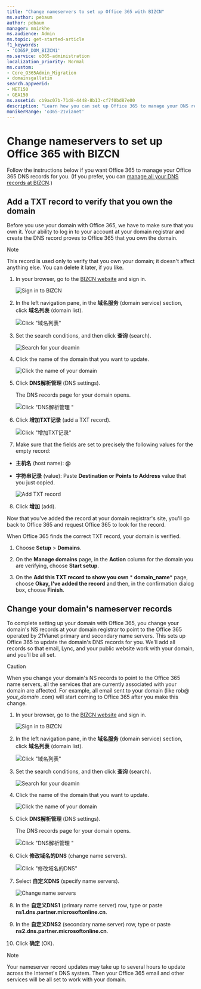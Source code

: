 ```yaml
---
title: "Change nameservers to set up Office 365 with BIZCN"
ms.author: pebaum
author: pebaum
manager: mnirkhe
ms.audience: Admin
ms.topic: get-started-article
f1_keywords:
- 'O365P_DOM_BIZCN1'
ms.service: o365-administration
localization_priority: Normal
ms.custom:
- Core_O365Admin_Migration
- domainsgallatin
search.appverid:
- MET150
- GEA150
ms.assetid: cb9ac07b-71d8-4448-8b13-cf7f0bd87e00
description: "Learn how you can set up Office 365 to manage your DNS records, when BIZCN is the DNS hosting provider."
monikerRange: 'o365-21vianet'
---
```


# Change nameservers to set up Office 365 with BIZCN

Follow the instructions below if you want Office 365 to manage your Office 365 DNS records for you. (If you prefer, you can [manage all your DNS records at BIZCN](create-dns-records-at-bizcn.md).)

    
## Add a TXT record to verify that you own the domain
<a name="BKMK_add_a_record"> </a>

Before you use your domain with Office 365, we have to make sure that you own it. Your ability to log in to your account at your domain registrar and create the DNS record proves to Office 365 that you own the domain.
  
> [!NOTE]
> This record is used only to verify that you own your domain; it doesn't affect anything else. You can delete it later, if you like. 
  
1. In your browser, go to the [BIZCN website](https://www.bizcn.com) and sign in. 
    
    ![Sign in to BIZCN](../media/6fa4422d-8220-401c-a529-39de15d230ef.png)
  
2. In the left navigation pane, in the **域名服务** (domain service) section, click **域名列表** (domain list). 
    
    ![Click "域名列表"](../media/c087367c-fc85-4689-809c-90c0947fabfb.png)
  
3. Set the search conditions, and then click **查询** (search). 
    
    ![Search for your doamin](../media/d0d22c7e-d619-401c-b6ef-4183820e72fa.png)
  
4. Click the name of the domain that you want to update.
    
    ![Click the name of your domain](../media/378482f2-4d75-4790-b10c-9ad429a59d60.png)
  
5. Click **DNS解析管理** (DNS settings). 
    
    The DNS records page for your domain opens.
    
    ![Click "DNS解析管理 "](../media/ca896bc3-67a4-41b3-ac7f-1d930af77ca0.png)
  
6. Click **增加TXT记录** (add a TXT record). 
    
    ![Click "增加TXT记录"](../media/2d797e07-dff8-46ee-b63d-48680c18e18b.png)
  
7. Make sure that the fields are set to precisely the following values for the empty record:
    
  - **主机名** (host name): **@**
    
  - **字符串记录** (value): Paste **Destination or Points to Address** value that you just copied. 
    
    ![Add TXT record](../media/5999218d-4d02-41ea-b0df-ab5f7059f0e3.png)
  
8. Click **增加** (add). 
    
Now that you've added the record at your domain registrar's site, you'll go back to Office 365 and request Office 365 to look for the record.
  
When Office 365 finds the correct TXT record, your domain is verified.
  
1. Choose **Setup** \> **Domains**.
    
2. On the **Manage domains** page, in the **Action** column for the domain you are verifying, choose **Start setup**.
    
    
  
3. On the **Add this TXT record to show you own** * **domain_name*** page, choose **Okay, I've added the record** and then, in the confirmation dialog box, choose **Finish**.
    
    
  
## Change your domain's nameserver records
<a name="BKMK_change_your_domain_s_1"> </a>

To complete setting up your domain with Office 365, you change your domain's NS records at your domain registrar to point to the Office 365 operated by 21Vianet primary and secondary name servers. This sets up Office 365 to update the domain's DNS records for you. We'll add all records so that email, Lync, and your public website work with your domain, and you'll be all set.
  
> [!CAUTION]
> When you change your domain's NS records to point to the Office 365 name servers, all the services that are currently associated with your domain are affected. For example, all email sent to your domain (like rob@ *your_domain*  .com) will start coming to Office 365 after you make this change. 
  
1. In your browser, go to the [BIZCN website](https://www.bizcn.com) and sign in. 
    
    ![Sign in to BIZCN](../media/6fa4422d-8220-401c-a529-39de15d230ef.png)
  
2. In the left navigation pane, in the **域名服务** (domain service) section, click **域名列表** (domain list). 
    
    ![Click "域名列表"](../media/c087367c-fc85-4689-809c-90c0947fabfb.png)
  
3. Set the search conditions, and then click **查询** (search). 
    
    ![Search for your doamin](../media/d0d22c7e-d619-401c-b6ef-4183820e72fa.png)
  
4. Click the name of the domain that you want to update.
    
    ![Click the name of your domain](../media/378482f2-4d75-4790-b10c-9ad429a59d60.png)
  
5. Click **DNS解析管理** (DNS settings). 
    
    The DNS records page for your domain opens.
    
    ![Click "DNS解析管理 "](../media/ca896bc3-67a4-41b3-ac7f-1d930af77ca0.png)
  
6. Click **修改域名的DNS** (change name servers). 
    
    ![Click "修改域名的DNS"](../media/82ac70b1-dd5d-4c1e-8de5-748aef096381.png)
  
7. Select **自定义DNS** (specify name servers). 
    
    ![Change name servers](../media/eb0f5386-0396-418c-ab29-53e2863b484c.png)
  
8. In the **自定义DNS1** (primary name server) row, type or paste **ns1.dns.partner.microsoftonline.cn**. 
    
9. In the **自定义DNS2** (secondary name server) row, type or paste **ns2.dns.partner.microsoftonline.cn**. 
    
10. Click **确定** (OK). 
    
> [!NOTE]
> Your nameserver record updates may take up to several hours to update across the Internet's DNS system. Then your Office 365 email and other services will be all set to work with your domain. 
  

